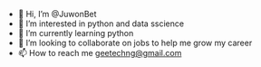 - 👋 Hi, I’m @JuwonBet
- 👀 I’m interested in python and data sscience
- 🌱 I’m currently learning python
- 💞️ I’m looking to collaborate on jobs to help me grow my career
- 📫 How to reach me geetechng@gmail.com

<!---
JuwonBet/JuwonBet is a ✨ special ✨ repository because its `README.md` (this file) appears on your GitHub profile.
You can click the Preview link to take a look at your changes.
--->
